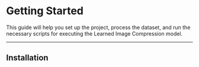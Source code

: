 # Getting Started

This guide will help you set up the project, process the dataset, and run the necessary scripts for executing the Learned Image Compression model.

---

## Installation
